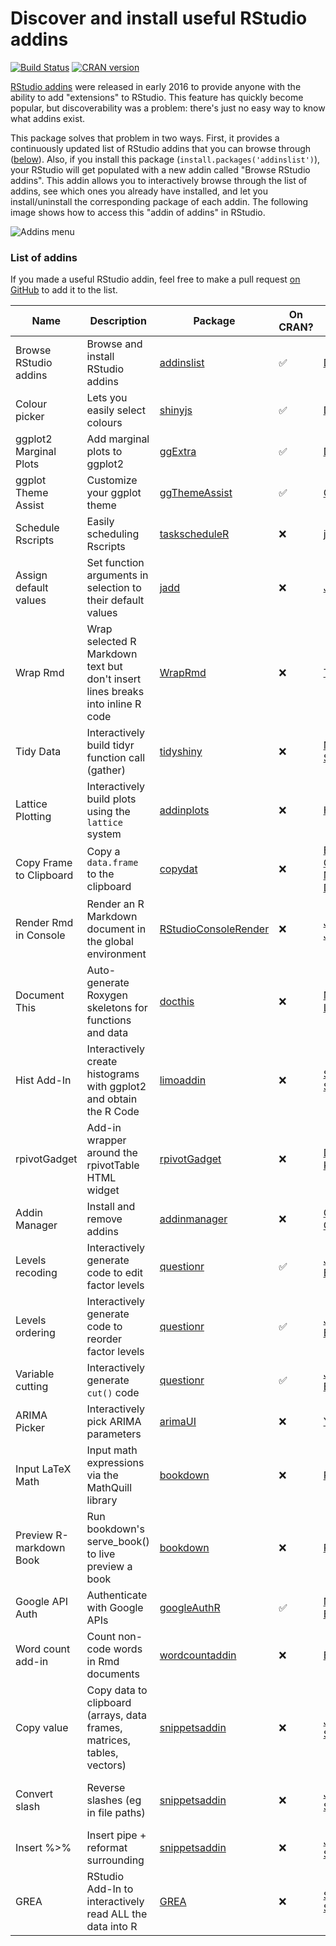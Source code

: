 # Discover and install useful RStudio addins

[![Build
Status](https://travis-ci.org/daattali/addinslist.svg?branch=master)](https://travis-ci.org/daattali/addinslist)
[![CRAN
version](http://www.r-pkg.org/badges/version/addinslist)](https://cran.r-project.org/package=addinslist)

[RStudio addins](https://rstudio.github.io/rstudioaddins/) were released in early 2016 to provide anyone with the ability to add "extensions" to RStudio. This feature has quickly become popular, but discoverability was a problem: there's just no easy way to know what addins exist.

This package solves that problem in two ways. First, it provides a continuously updated list of RStudio addins that you can browse through ([below](#addinslist-table)).  Also, if you install this package (`install.packages('addinslist')`), your RStudio will get populated with a new addin called "Browse RStudio addins". This addin allows you to interactively browse through the list of addins, see which ones you already have installed, and let you install/uninstall the corresponding package of each addin. The following image shows how to access this "addin of addins" in RStudio.

![Addins menu](https://raw.githubusercontent.com/daattali/addinslist/master/inst/media/addins-menu.png)

<h3 id="addinslist-table">List of addins</h3>

If you made a useful RStudio addin, feel free to make a pull request [on GitHub](https://github.com/daattali/addinslist#readme) to add it to the list. 

| Name | Description | Package | On CRAN? | Author | More links | Notes | 
|------|------|------|------|------|------|------|
| Browse RStudio addins | Browse and install RStudio addins | [addinslist](https://github.com/daattali/addinslist) | :white_check_mark: | [Dean Attali](http://deanattali.com/) | [Screenshot](https://raw.githubusercontent.com/daattali/addinslist/master/inst/media/addin.png) | |
| Colour picker | Lets you easily select colours | [shinyjs](https://github.com/daattali/shinyjs) | :white_check_mark: | [Dean Attali](http://deanattali.com/) | [Screenshot](https://raw.githubusercontent.com/daattali/shinyjs/master/inst/img/colourpickerscrnshot.png), [Demo video](https://raw.githubusercontent.com/daattali/shinyjs/master/inst/img/colourPickerGadget.gif) | |
| ggplot2 Marginal Plots | Add marginal plots to ggplot2 | [ggExtra](https://github.com/daattali/ggExtra) | :white_check_mark: | [Dean Attali](http://deanattali.com/) | [Screenshot](https://raw.githubusercontent.com/daattali/ggExtra/master/inst/img/ggmarginal-gadget.png) | |
| ggplot Theme Assist | Customize your ggplot theme | [ggThemeAssist  ](https://github.com/calligross/ggthemeassist) | :white_check_mark: | [Calli Gross](https://github.com/calligross) | [Demo GIF](https://raw.githubusercontent.com/calligross/ggthemeassist/master/examples/ggThemeAssist2.gif) | |
| Schedule Rscripts | Easily scheduling Rscripts | [taskscheduleR](https://github.com/jwijffels/taskscheduleR) | :x: | [jwijffels](https://github.com/jwijffels) | [Screenshot](https://raw.githubusercontent.com/jwijffels/taskscheduleR/master/inst/img/taskscheduleR-rstudioaddin.png) | |
| Assign default values | Set function arguments in selection to their default values | [jadd](https://github.com/jennybc/jadd) | :x: | [Jenny Bryan](https://github.com/jennybc) | [Demo GIF](https://raw.githubusercontent.com/jennybc/jadd/master/internal/assign_defaults.gif) | |
| Wrap Rmd | Wrap selected R Markdown text but don't insert lines breaks into inline R code | [WrapRmd](https://github.com/tjmahr/WrapRmd) | :x: | [TJ Mahr](http://blog.tjmahr.com/) | | |
| Tidy Data | Interactively build tidyr function call (gather) | [tidyshiny](https://github.com/MangoTheCat/tidyshiny/) | :x: | [Mango Solutions](http://www.mango-solutions.com) | | |
| Lattice Plotting | Interactively build plots using the `lattice` system | [addinplots](https://github.com/homerhanumat/addinplots/) | :x: | [Homer White](http://statistics.rainandrhino.org) | | |
| Copy Frame to Clipboard | Copy a `data.frame` to the clipboard | [copydat](https://github.com/BAAQMD/copydat) | :x: | [Bay Area Air Quality Management District](https://github.com/BAAQMD) | | Doesn't work on Windows |
| Render Rmd in Console | Render an R Markdown document in the global environment |  [RStudioConsoleRender](https://github.com/jeffjjohnston/RStudioConsoleRender) | :x: | [Jeff Johnston](https://github.com/jeffjjohnston) | [Blog post](https://jeffjjohnston.github.io/rstudio/rmarkdown/2016/03/01/faster-rendering-in-rstudio.html) | |
| Document This | Auto-generate Roxygen skeletons for functions and data | [docthis](https://github.com/mdlincoln/docthis) | :x: | [Matthew Lincoln](http://matthewlincoln.net/) | | |
| Hist Add-In | Interactively create histograms with ggplot2 and obtain the R Code | [limoaddin](https://github.com/Stan125/limoaddin) | :x: | [Stanislaus Stadlmann](https://github.com/Stan125) | | |
| rpivotGadget | Add-in wrapper around the rpivotTable HTML widget | [rpivotGadget](https://github.com/dkilfoyle/rpivotGadget) | :x: | [Dean Kilfoyle](https://github.com/dkilfoyle) | | |
| Addin Manager | Install and remove addins | [addinmanager](https://github.com/csgillespie/addinmanager) | :x: | [Colin Gillespie](http://www.mas.ncl.ac.uk/~ncsg3/) | [Blog post](https://csgillespie.wordpress.com/2016/04/01/rstudio-addins-manager/) | |
| Levels recoding | Interactively generate code to edit factor levels | [questionr](https://github.com/juba/questionr) | :white_check_mark: | [Julien Barnier](https://github.com/juba/) | [Demo video](https://video.twimg.com/ext_tw_video/709748109992185856/pu/vid/874x720/bLPgibM_9K_2pRHa.mp4) | |
| Levels ordering | Interactively generate code to reorder factor levels | [questionr](https://github.com/juba/questionr) | :white_check_mark: | [Julien Barnier](https://github.com/juba/) | [Demo video](https://video.twimg.com/ext_tw_video/709748628911484928/pu/vid/874x720/ufNktJLtpIdP2fem.mp4) | |
| Variable cutting | Interactively generate `cut()` code  | [questionr](https://github.com/juba/questionr) | :white_check_mark: | [Julien Barnier](https://github.com/juba/) | [Demo video](https://video.twimg.com/ext_tw_video/709749076225560576/pu/vid/874x720/jzl490qfQaJIJjWC.mp4) | |
| ARIMA Picker | Interactively pick ARIMA parameters | [arimaUI](https://github.com/YvesCR/arimaUI) |  :x: | [Yves crutain](https://github.com/YvesCR) | [Blog post](http://data-laborer.eu/2016/04/ARIMA_Picker.html) | |
| Input LaTeX Math | Input math expressions via the MathQuill library | [bookdown](https://github.com/rstudio/bookdown) |  :x: | [RStudio](https://github.com/rstudio/) | | |
| Preview R-markdown Book | Run bookdown's serve_book() to live preview a book | [bookdown](https://github.com/rstudio/bookdown) |  :x: | [RStudio](https://github.com/rstudio/) | | |
| Google API Auth | Authenticate with Google APIs | [googleAuthR](https://github.com/MarkEdmondson1234/googleAuthR) | :white_check_mark: | [Mark Edmondson](https://github.com/MarkEdmondson1234) |[Screenshot](https://storage.googleapis.com/mark-edmondson-public-files/myObject) | |
| Word count add-in | Count non-code words in Rmd documents | [wordcountaddin](https://github.com/benmarwick/wordcountaddin) |  :x: | [Ben Marwick](https://github.com/benmarwick) |[Screenshot](https://github.com/benmarwick/wordcountaddin/raw/master/inst/wordcountaddin.gif) | |
| Copy value | Copy data to clipboard (arrays, data frames, matrices, tables, vectors) | [snippetsaddin](https://github.com/sfr/RStudio-Addin-Snippets) | :x: | [Juraj Sofranko](https://github.com/sfr) | | Windows only |
| Convert slash | Reverse slashes (eg in file paths) | [snippetsaddin](https://github.com/sfr/RStudio-Addin-Snippets) | :x: | [Juraj Sofranko](https://github.com/sfr) | | Clipboard is Windows only |
| Insert %>% | Insert pipe + reformat surrounding | [snippetsaddin](https://github.com/sfr/RStudio-Addin-Snippets) | :x: | [Juraj Sofranko](https://github.com/sfr) | | |
| GREA | RStudio Add-In to interactively read ALL the data into R| [GREA](https://github.com/Stan125/GREA) | :x: | [Stanislaus Stadlmann](https://github.com/Stan125) | | |
